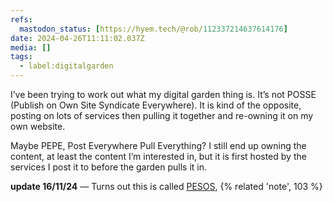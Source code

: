 ```yaml
---
refs:
  mastodon_status: [https://hyem.tech/@rob/112337214637614176]
date: 2024-04-26T11:11:02.037Z
media: []
tags:
  - label:digitalgarden
---
```


I’ve been trying to work out what my digital garden thing is. It’s not POSSE (Publish on Own Site Syndicate Everywhere). It is kind of the opposite, posting on lots of services then pulling it together and re-owning it on my own website.

Maybe PEPE, Post Everywhere Pull Everything?  I still end up owning the content, at least the content I’m interested in, but it is first hosted by the services I post it to before the garden pulls it in.

**update 16/11/24** — Turns out this is called [PESOS](https://indieweb.org/PESOS), {% related 'note', 103 %}
